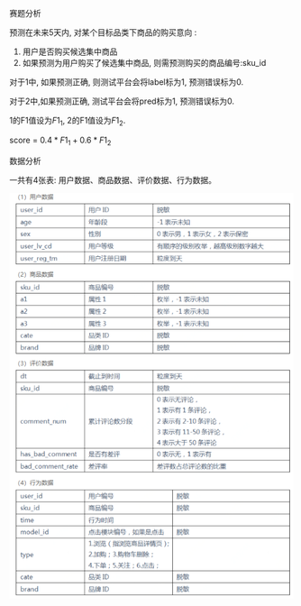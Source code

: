 赛题分析

预测在未来5天内, 对某个目标品类下商品的购买意向 :

1. 用户是否购买候选集中商品
2. 如果预测为用户购买了候选集中商品, 则需预测购买的商品编号:sku_id

对于1中, 如果预测正确, 则测试平台会将label标为1, 预测错误标为0.

对于2中,如果预测正确, 测试平台会将pred标为1, 预测错误标为0.

1的F1值设为$F1_1$, 2的F1值设为$F1_2$.

score = $0.4*F1_1 + 0.6*F1_2$



数据分析

一共有4张表: 用户数据、商品数据、评价数据、行为数据。

![1533275489277](assets/1533275489277.png)